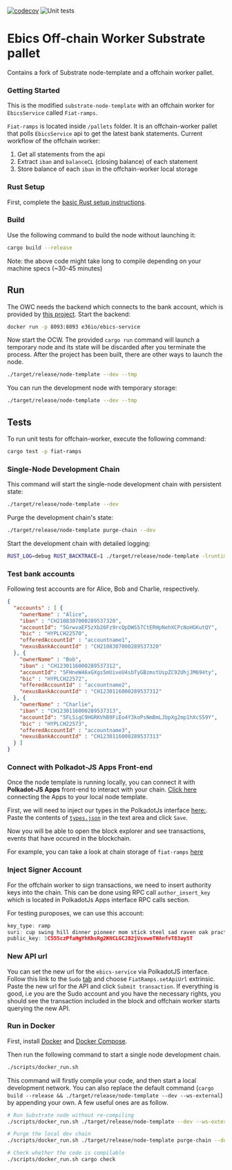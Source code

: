 [![codecov](https://codecov.io/gh/element36-io/ocw-ebics/branch/main/graph/badge.svg?token=OM30W9AF7U)](https://codecov.io/gh/element36-io/ocw-ebics)
![Unit tests](https://github.com/element36-io/ocw-ebics/actions/workflows/unit-tests.yml/badge.svg)
# Ebics Off-chain Worker Substrate pallet

Contains a fork of Substrate node-template and a offchain worker pallet.

### Getting Started

This is the modified `substrate-node-template` with an offchain worker for `EbicsService` called `Fiat-ramps`. 

`Fiat-ramps` is located inside `/pallets` folder. It is an offchain-worker pallet that polls `EbicsService` api to get the latest bank statements. Current workflow of the offchain worker:

1. Get all statements from the api
2. Extract `iban` and `balanceCL` (closing balance) of each statement
3. Store balance of each `iban` in the offchain-worker local storage

### Rust Setup

First, complete the [basic Rust setup instructions](./docs/rust-setup.md).

### Build

Use the following command to build the node without launching it:

```sh
cargo build --release
```

Note: the above code might take long to compile depending on your machine specs (~30-45 minutes)

## Run

The OWC needs the backend which connects to the bank account, which is provided by
[this project](https://github.com/element36-io/ebics-java-service). Start the backend:

```sh
docker run -p 8093:8093 e36io/ebics-service 
```

Now start the OCW. The provided `cargo run` command will launch a temporary node and its state will be discarded after
you terminate the process. After the project has been built, there are other ways to launch the
node.

```sh
./target/release/node-template --dev --tmp
```

You can run the development node with temporary storage:

```sh
./target/release/node-template --dev --tmp
```

## Tests

To run unit tests for offchain-worker, execute the following command:

```sh
cargo test -p fiat-ramps
```

### Single-Node Development Chain

This command will start the single-node development chain with persistent state:

```bash
./target/release/node-template --dev
```

Purge the development chain's state:

```bash
./target/release/node-template purge-chain --dev
```

Start the development chain with detailed logging:

```bash
RUST_LOG=debug RUST_BACKTRACE=1 ./target/release/node-template -lruntime=debug --dev
```

### Test bank accounts

Following test accounts are for Alice, Bob and Charlie, respectively.

```json
{
  "accounts" : [ {
    "ownerName" : "Alice",
    "iban" : "CH2108307000289537320",
    "accountId": "5GrwvaEF5zXb26Fz9rcQpDWS57CtERHpNehXCPcNoHGKutQY",
    "bic" : "HYPLCH22570",
    "offeredAccountId" : "accountname1",
    "nexusBankAccountId" : "CH2108307000289537320"
  }, {
    "ownerName" : "Bob",
    "iban" : "CH1230116000289537312",
    "accountId": "5FHneW46xGXgs5mUiveU4sbTyGBzmstUspZC92UhjJM694ty",
    "bic" : "HYPLCH22572",
    "offeredAccountId" : "accountname2",
    "nexusBankAccountId" : "CH1230116000289537312"
  }, {
    "ownerName" : "Charlie",
    "iban" : "CH1230116000289537313",
    "accountId": "5FLSigC9HGRKVhB9FiEo4Y3koPsNmBmLJbpXg2mp1hXcS59Y",
    "bic" : "HYPLCH22573",
    "offeredAccountId" : "accountname3",
    "nexusBankAccountId" : "CH1230116000289537313"
  } ]
}
```

### Connect with Polkadot-JS Apps Front-end

Once the node template is running locally, you can connect it with **Polkadot-JS Apps** front-end
to interact with your chain. [Click here](https://polkadot.js.org/apps/#/explorer?rpc=ws://localhost:9944) connecting the Apps to your local node template.

First, we will need to inject our types in the PolkadotJs interface [here:](https://polkadot.js.org/apps/#/settings/developer). Paste the contents of [`types.json`](https://github.com/element36-io/ocw-ebics/blob/main/pallets/fiat-ramps/src/types.json) in the text area and click `Save`.

Now you will be able to open the block explorer and see transactions, events that have occured in the blockchain.

For example, you can take a look at chain storage of `fiat-ramps` [here](https://polkadot.js.org/apps/?rpc=ws%3A%2F%2F127.0.0.1%3A9944#/chainstate)

### Inject Signer Account

For the offchain worker to sign transactions, we need to insert authority keys into the chain. This can be done using RPC call `author_insert_key` which is located in PolkadotJs Apps interface RPC calls section.

For testing puroposes, we can use this account:

```js
key_type: ramp
suri: cup swing hill dinner pioneer mom stick steel sad raven oak practice
public_key: 5C555czPfaHgYhKhsRg2KNCLGCJ82jVsvweTHAnfvT83uy5T
```

### New API url

You can set the new url for the `ebics-service` via PolkadotJS interface. Follow this link to the `Sudo` [tab](https://polkadot.js.org/apps/#/sudo) and choose `FiatRamps.setApiUrl` extrinsic. Paste the new url for the API and click `Submit transaction`. If everything is good, i.e you are the Sudo account and you have the necessary rights, you should see the transaction included in the block and offchain worker starts querying the new API.

### Run in Docker

First, install [Docker](https://docs.docker.com/get-docker/) and
[Docker Compose](https://docs.docker.com/compose/install/).

Then run the following command to start a single node development chain.

```bash
./scripts/docker_run.sh
```

This command will firstly compile your code, and then start a local development network. You can
also replace the default command (`cargo build --release && ./target/release/node-template --dev --ws-external`)
by appending your own. A few useful ones are as follow.

```bash
# Run Substrate node without re-compiling
./scripts/docker_run.sh ./target/release/node-template --dev --ws-external

# Purge the local dev chain
./scripts/docker_run.sh ./target/release/node-template purge-chain --dev

# Check whether the code is compilable
./scripts/docker_run.sh cargo check
```
